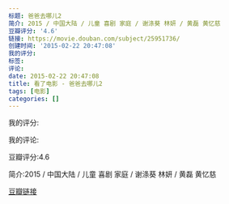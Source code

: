 ```yaml
---
标题: 爸爸去哪儿2
简介: 2015 / 中国大陆 / 儿童 喜剧 家庭 / 谢涤葵 林妍 / 黄磊 黄忆慈
豆瓣评分: '4.6'
链接: https://movie.douban.com/subject/25951736/
创建时间: '2015-02-22 20:47:08'
我的评分:
标签:
评论:
date: 2015-02-22 20:47:08
title: 看了电影 - 爸爸去哪儿2
tags: [电影]
categories: []
---
```


我的评分:

我的评论:

豆瓣评分:4.6

简介:2015 / 中国大陆 / 儿童 喜剧 家庭 / 谢涤葵 林妍 / 黄磊 黄忆慈

[豆瓣链接](https://movie.douban.com/subject/25951736/)

